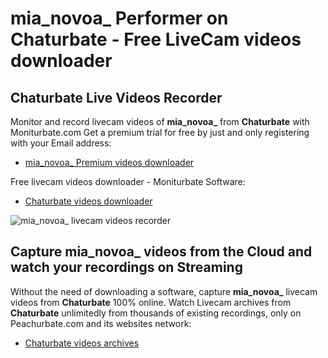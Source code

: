 # mia_novoa_ Performer on Chaturbate - Free LiveCam videos downloader

## Chaturbate Live Videos Recorder

Monitor and record livecam videos of **mia_novoa_** from **Chaturbate** with Moniturbate.com
Get a premium trial for free by just and only registering with your Email address:
* [mia_novoa_ Premium videos downloader](https://moniturbate.com/request-demo-licence-key.html)

Free livecam videos downloader - Moniturbate Software:
* [Chaturbate videos downloader](https://moniturbate.com/moniturbate-download-software.html)

![mia_novoa_ livecam videos recorder](https://peachurnet.com/templates/moniturbate-software.png)


## Capture mia_novoa_ videos from the Cloud and watch your recordings on Streaming

Without the need of downloading a software, capture **mia_novoa_** livecam videos from **Chaturbate** 100% online.
Watch Livecam archives from **Chaturbate** unlimitedly from thousands of existing recordings, only on Peachurbate.com and its websites network:
* [Chaturbate videos archives](https://peachurnet.com/)